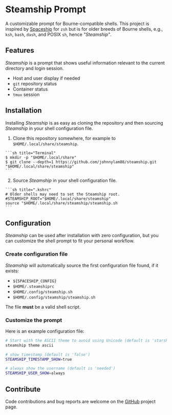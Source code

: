 # Steamship Prompt

A customizable prompt for Bourne-compatible shells.
This project is inspired by [Spaceship][] for `zsh` but is for older breeds
of Bourne shells, e.g., `ksh`, `bash`, `dash`, and POSIX `sh`, hence
*"Steamship"*.

## Features

*Steamship* is a prompt that shows useful information relevant to the current
directory and login session.

  - Host and user display if needed
  - `git` repository status
  - Container status
  - `tmux` session

## Installation

Installing *Steamship* is as easy as cloning the repository and then sourcing
*Steamship* in your shell configuration file.

  1. Clone this repository somewhere, for example to `$HOME/.local/share/steamship`.

    ```sh title="Terminal"
    $ mkdir -p "$HOME/.local/share"
    $ git clone --depth=1 https://github.com/johnnylam88/steamship.git "$HOME/.local/share/steamship"
    ```

  2. Source *Steamship* in your shell configuration file.

    ```sh title=".kshrc"
    # Older shells may need to set the Steamship root.
    #STEAMSHIP_ROOT="$HOME/.local/share/steamship"
    source "$HOME/.local/share/steamship/steamship.sh
    ```

## Configuration

*Steamship* can be used after installation with zero configuration, but you
can customize the shell prompt to fit your personal workflow.

### Create configuration file

*Steamship* will automatically source the first configuration file found, if
it exists:

  * `${SPACESHIP_CONFIG}`
  * `$HOME/.steamshiprc`
  * `$HOME/.config/steamship.sh`
  * `$HOME/.config/steamship/steamship.sh`

The file **must** be a valid shell script.

### Customize the prompt

Here is an example configuration file:

```sh title=".steamshiprc"
# Start with the ASCII theme to avoid using Unicode (default is 'starship')
steamship theme ascii

# show timestamp (default is 'false')
STEAMSHIP_TIMESTAMP_SHOW=true

# always show the username (default is 'needed')
STEAMSHIP_USER_SHOW=always
```

## Contribute

Code contributions and bug reports are welcome on the [GitHub][] project page.

[GitHub]: https://github.com/johnnylam88/steamship
[Spaceship]: https://github.com/spaceship-prompt/spaceship-prompt
